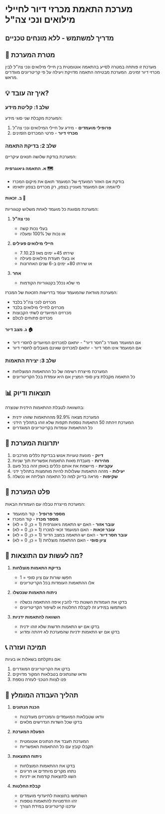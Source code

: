 # מערכת התאמת מכרזי דיור לחיילי מילואים ונכי צה"ל
## מדריך למשתמש - ללא מונחים טכניים

## 🎯 מטרת המערכת
מערכת זו פותחה במטרה לסייע בהתאמה אוטומטית בין חיילי מילואים ונכי צה"ל לבין מכרזי דיור זמינים. המערכת מבטיחה התאמה מדויקת ויעילה על פי קריטריונים מוגדרים מראש.

## 💡 איך זה עובד?

### שלב 1: קליטת מידע
המערכת מקבלת שני סוגי מידע:
1. **פרופילי מועמדים** - מידע על חיילי המילואים ונכי צה"ל
2. **מכרזי דיור** - פרטי המכרזים הזמינים

### שלב 2: בדיקת התאמה
המערכת בודקת שלושה תנאים עיקריים:

#### א. התאמה גיאוגרפית 🗺️
- בודקת אם האזור המועדף של המועמד תואם את מיקום המכרז
- לדוגמה: אם המועמד מעוניין בצפון, רק מכרזים בצפון יתאימו

#### ב. זכאות 👥
המערכת מסווגת כל מועמד לאחת משלוש קטגוריות:
1. **נכי צה"ל**
   - בעלי נכות קשה
   - או נכות של 100% ומעלה

2. **חיילי מילואים פעילים**
   - שירתו 45+ ימים מאז 7.10.23
   - או בעלי תעודת מילואים פעילה
   - או שירתו 80+ ימים ב-6 שנים האחרונות

3. **אחר**
   - מי שלא נכלל בקטגוריות הקודמות

המערכת מוודאת שהמועמד עומד בדרישות הזכאות של המכרז:
- מכרזים לנכי צה"ל בלבד
- מכרזים לחיילי מילואים בלבד
- מכרזים המיועדים לשתי הקבוצות
- מכרזים פתוחים לכולם

#### ג. מצב דיור 🏠
- אם המועמד מוגדר כ"חסר דיור" - יותאם למכרזים המיועדים לחסרי דיור
- אם המועמד אינו חסר דיור - יותאם למכרזים שאינם מוגבלים לחסרי דיור

### שלב 3: יצירת התאמות
- המערכת מייצרת רשימה של כל ההתאמות המוצלחות
- כל התאמה מקבלת ציון סופי המציין אם היא עומדת בכל הקריטריונים

## 📊 תוצאות ודיוק

בהשוואה לטבלת ההתאמות הידנית שנוצרה:
- המערכת מצאה 92.9% מההתאמות שזוהו ידנית
- המערכת זיהתה 50 התאמות נוספות תקפות שלא זוהו בתהליך הידני
- כל ההתאמות עומדות בקריטריונים המוגדרים

## 🌟 יתרונות המערכת

1. **דיוק** - מונעת טעויות אנוש בבדיקת כללים מורכבים
2. **מהירות** - מעבדת מאות התאמות אפשריות תוך שניות
3. **עקביות** - מיישמת את אותם כללים באופן זהה בכל פעם
4. **יעילות** - מזהה התאמות שעלולות להיות מוחמצות בתהליך ידני
5. **שקיפות** - מראה בדיוק למה כל התאמה הצליחה או נכשלה

## 📝 פלט המערכת

המערכת מייצרת טבלה עם העמודות הבאות:
- **מספר פרופיל** - קוד המועמד
- **מספר מכרז** - קוד המכרז
- **עובר אזור** - האם יש התאמה גיאוגרפית (1 = כן, 0 = לא)
- **עובר זכאות** - האם המועמד זכאי למכרז (1 = כן, 0 = לא)
- **עובר חסר דיור** - האם יש התאמה במצב הדיור (1 = כן, 0 = לא)
- **ציון סופי** - האם ההתאמה מוצלחת (1 = כן, 0 = לא)

## 🤔 מה לעשות עם התוצאות?

1. **בדיקת התאמות מוצלחות**
   - חפשו שורות עם ציון סופי = 1
   - אלו ההתאמות העומדות בכל הקריטריונים

2. **ניתוח התאמות שנכשלו**
   - בדקו את העמודות השונות כדי להבין איפה ההתאמה נכשלה
   - השתמשו במידע זה לקבלת החלטות או לשיפור הקריטריונים

3. **השוואה להתאמות ידניות**
   - בדקו אם יש התאמות חדשות שלא זוהו ידנית
   - בדקו אם יש התאמות ידניות שהמערכת לא זיהתה ומדוע

## 📞 תמיכה ועזרה

אם נתקלתם בשאלות או בעיות:
1. בדקו את הקריטריונים המוגדרים
2. וודאו שהנתונים בטבלאות המקור מדויקים
3. פנו לצוות הטכני לעזרה נוספת

## 🔄 תהליך העבודה המומלץ

1. **הכנת הנתונים**
   - וודאו שטבלאות המועמדים והמכרזים מעודכנות
   - בדקו שכל השדות הנדרשים מלאים

2. **הפעלת המערכת**
   - המערכת תעבד את הנתונים אוטומטית
   - תקבלו קובץ עם כל ההתאמות האפשריות

3. **ניתוח התוצאות**
   - בדקו את ההתאמות המוצלחות
   - נתחו מקרים מיוחדים או חריגים
   - השוו לתוצאות קודמות או ידניות

4. **קבלת החלטות**
   - השתמשו בתוצאות לתיעדוף מועמדים
   - זהו הזדמנויות להתאמות נוספות
   - עדכנו קריטריונים במידת הצורך 